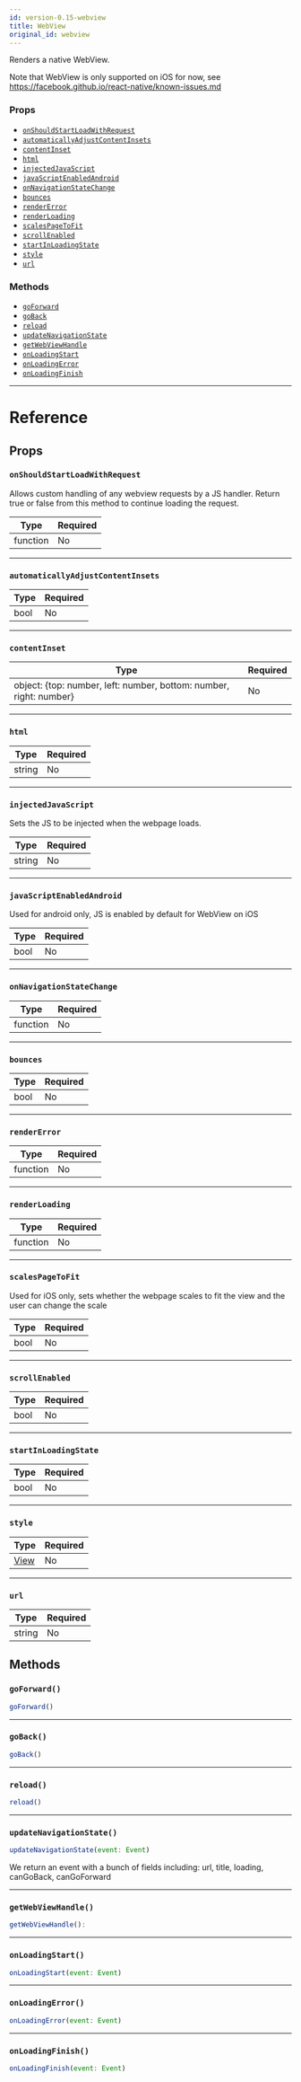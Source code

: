 ```yaml
---
id: version-0.15-webview
title: WebView
original_id: webview
---
```

Renders a native WebView.

Note that WebView is only supported on iOS for now,
see https://facebook.github.io/react-native/known-issues.md

### Props

- [`onShouldStartLoadWithRequest`](webview.md#onshouldstartloadwithrequest)
- [`automaticallyAdjustContentInsets`](webview.md#automaticallyadjustcontentinsets)
- [`contentInset`](webview.md#contentinset)
- [`html`](webview.md#html)
- [`injectedJavaScript`](webview.md#injectedjavascript)
- [`javaScriptEnabledAndroid`](webview.md#javascriptenabledandroid)
- [`onNavigationStateChange`](webview.md#onnavigationstatechange)
- [`bounces`](webview.md#bounces)
- [`renderError`](webview.md#rendererror)
- [`renderLoading`](webview.md#renderloading)
- [`scalesPageToFit`](webview.md#scalespagetofit)
- [`scrollEnabled`](webview.md#scrollenabled)
- [`startInLoadingState`](webview.md#startinloadingstate)
- [`style`](webview.md#style)
- [`url`](webview.md#url)




### Methods

- [`goForward`](webview.md#goforward)
- [`goBack`](webview.md#goback)
- [`reload`](webview.md#reload)
- [`updateNavigationState`](webview.md#updatenavigationstate)
- [`getWebViewHandle`](webview.md#getwebviewhandle)
- [`onLoadingStart`](webview.md#onloadingstart)
- [`onLoadingError`](webview.md#onloadingerror)
- [`onLoadingFinish`](webview.md#onloadingfinish)




---

# Reference

## Props

### `onShouldStartLoadWithRequest`

Allows custom handling of any webview requests by a JS handler. Return true
or false from this method to continue loading the request.

| Type | Required |
| - | - |
| function | No |




---

### `automaticallyAdjustContentInsets`



| Type | Required |
| - | - |
| bool | No |




---

### `contentInset`



| Type | Required |
| - | - |
| object: {top: number, left: number, bottom: number, right: number} | No |




---

### `html`



| Type | Required |
| - | - |
| string | No |




---

### `injectedJavaScript`

Sets the JS to be injected when the webpage loads.

| Type | Required |
| - | - |
| string | No |




---

### `javaScriptEnabledAndroid`

Used for android only, JS is enabled by default for WebView on iOS

| Type | Required |
| - | - |
| bool | No |




---

### `onNavigationStateChange`



| Type | Required |
| - | - |
| function | No |




---

### `bounces`



| Type | Required |
| - | - |
| bool | No |




---

### `renderError`



| Type | Required |
| - | - |
| function | No |




---

### `renderLoading`



| Type | Required |
| - | - |
| function | No |




---

### `scalesPageToFit`

Used for iOS only, sets whether the webpage scales to fit the view and the
user can change the scale

| Type | Required |
| - | - |
| bool | No |




---

### `scrollEnabled`



| Type | Required |
| - | - |
| bool | No |




---

### `startInLoadingState`



| Type | Required |
| - | - |
| bool | No |




---

### `style`



| Type | Required |
| - | - |
| [View](view.md#style) | No |




---

### `url`



| Type | Required |
| - | - |
| string | No |






## Methods

### `goForward()`

```javascript
goForward()
```



---

### `goBack()`

```javascript
goBack()
```



---

### `reload()`

```javascript
reload()
```



---

### `updateNavigationState()`

```javascript
updateNavigationState(event: Event)
```

We return an event with a bunch of fields including:
 url, title, loading, canGoBack, canGoForward



---

### `getWebViewHandle()`

```javascript
getWebViewHandle(): 
```



---

### `onLoadingStart()`

```javascript
onLoadingStart(event: Event)
```



---

### `onLoadingError()`

```javascript
onLoadingError(event: Event)
```



---

### `onLoadingFinish()`

```javascript
onLoadingFinish(event: Event)
```



